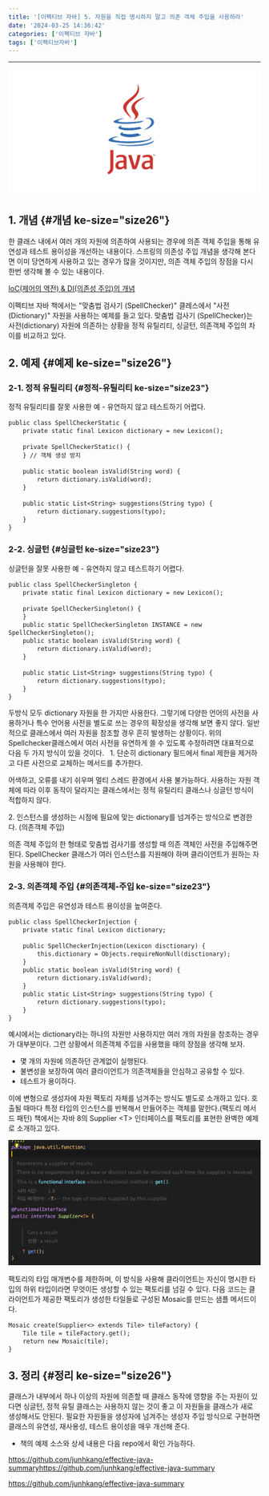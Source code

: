 ```yaml
---
title: '[이펙티브 자바] 5. 자원을 직접 명시하지 말고 의존 객체 주입을 사용하라'
date: '2024-03-25 14:36:42'
categories: ['이펙티브 자바']
tags: ['이펙티브자바']
---
```


------------------------------------------------------------------------

![](/images/posts/76/img.png)

## 1. 개념 {#개념 ke-size="size26"}

한 클래스 내에서 여러 개의 자원에 의존하여 사용되는 경우에 의존 객체 주입을 통해 유연성과 테스트 용이성을 개선하는 내용이다. 스프링의 의존성 주입 개념을 생각해 본다면 이미 당연하게 사용하고 있는 경우가 많을 것이지만, 의존 객체 주입의 장점을 다시 한번 생각해 볼 수 있는 내용이다.

[IoC(제어의 역전) & DI(의존성 주입)의 개념](https://junhkang.tistory.com/42)

이펙티브 자바 책에서는 \"맞춤법 검사기 (SpellChecker)\" 클레스에서 \"사전 (Dictionary)\" 자원을 사용하는 예제를 들고 있다. 맞춤법 검사기 (SpellChecker)는 사전(dictionary) 자원에 의존하는 상황을 정적 유틸리티, 싱글턴, 의존객체 주입의 차이를 비교하고 있다.

## 2. 예제 {#예제 ke-size="size26"}

### 2-1. 정적 유틸리티 {#정적-유틸리티 ke-size="size23"}

정적 유틸리티를 잘못 사용한 예 - 유연하지 않고 테스트하기 어렵다.

``` arduino
public class SpellCheckerStatic {
    private static final Lexicon dictionary = new Lexicon();

    private SpellCheckerStatic() {
    } // 객체 생성 방지

    public static boolean isValid(String word) {
        return dictionary.isValid(word);
    }

    public static List<String> suggestions(String typo) {
        return dictionary.suggestions(typo);
    }
}
```

### 2-2. 싱글턴 {#싱글턴 ke-size="size23"}

싱글턴을 잘못 사용한 예 - 유연하지 않고 테스트하기 어렵다. 

``` arduino
public class SpellCheckerSingleton {
    private static final Lexicon dictionary = new Lexicon();

    private SpellCheckerSingleton() {
    }
    public static SpellCheckerSingleton INSTANCE = new SpellCheckerSingleton();
    public static boolean isValid(String word) {
        return dictionary.isValid(word);
    }

    public static List<String> suggestions(String typo) {
        return dictionary.suggestions(typo);
    }
}
```

두방식 모두 dictionary 자원을 한 가지만 사용한다. 그렇기에 다양한 언어의 사전을 사용하거나 특수 언어용 사전을 별도로 쓰는 경우의 확장성을 생각해 보면 좋지 않다. 일반적으로 클래스에서 여러 자원을 참조할 경우 흔히 발생하는 상황이다. 위의 Spellchecker클래스에서 여러 사전을 유연하게 쓸 수 있도록 수정하려면 대표적으로 다음 두 가지 방식이 있을 것이다.
 
1\. 단순히 dictionary 필드에서 final 제한을 제거하고 다른 사전으로 교체하는 메서드를 추가한다.

어색하고, 오류를 내기 쉬우며 멀티 스레드 환경에서 사용 불가능하다. 사용하는 자원 객체에 따라 이후 동작이 달라지는 클래스에서는 정적 유틸리티 클래스나 싱글턴 방식이 적합하지 않다.
 

2\. 인스턴스를 생성하는 시점에 필요에 맞는 dictionary를 넘겨주는 방식으로 변경한다. (의존객체 주입)

의존 객체 주입의 한 형태로 맞춤법 검사기를 생성할 때 의존 객체인 사전을 주입해주면 된다. SpellChecker 클래스가 여러 인스턴스를 지원해야 하며 클라이언트가 원하는 자원을 사용해야 한다.

### 2-3. 의존객체 주입 {#의존객체-주입 ke-size="size23"}

의존객체 주입은 유연성과 테스트 용이성을 높여준다.

``` arduino
public class SpellCheckerInjection {
    private static final Lexicon dictionary;

    public SpellCheckerInjection(Lexicon disctionary) {
        this.dictionary = Objects.requireNonNull(disctionary);
    }
    public static boolean isValid(String word) {
        return dictionary.isValid(word);
    }
    public static List<String> suggestions(String typo) {
        return dictionary.suggestions(typo);
    }
}
```

예시에서는 dictionary라는 하나의 자원만 사용하지만 여러 개의 자원을 참조하는 경우가 대부분이다. 그런 상황에서 의존객체 주입을 사용했을 때의 장점을 생각해 보자.

-   몇 개의 자원에 의존하던 관계없이 실행된다.
-   불변성을 보장하여 여러 클라이언트가 의존객체들을 안심하고 공유할 수 있다.
-   테스트가 용이하다.

이에 변형으로 생성자에 자원 팩토리 자체를 넘겨주는 방식도 별도로 소개하고 있다. 호출될 때마다 특정 타입의 인스턴스를 반복해서 만들어주는 객체를 말한다.(팩토리 메서드 패턴) 책에서는 자바 8의 Supplier \<T\> 인터페이스를 팩토리를 표현한 완벽한 예제로 소개하고 있다.

![](/images/posts/76/스크린샷%202024-03-25%20오후%202.00.21.png)

팩토리의 타입 매개변수를 제한하며, 이 방식을 사용해 클라이언트는 자신이 명시한 타입의 하위 타입이라면 무엇이든 생성할 수 있는 팩토리를 넘길 수 있다. 다음 코드는 클라이언트가 제공한 팩토리가 생성한 타일들로 구성된 Mosaic를 만드는 샘플 메서드이다.

``` arduino
Mosaic create(Supplier<> extends Tile> tileFactory) {
    Tile tile = tileFactory.get();
    return new Mosaic(tile);
}
```

## 3. 정리 {#정리 ke-size="size26"}

클래스가 내부에서 하나 이상의 자원에 의존할 때 클래스 동작에 영향을 주는 자원이 있다면 싱글턴, 정적 유틸 클래스는 사용하지 않는 것이 좋고 이 자원들을 클래스가 새로 생성해서도 안된다. 필요한 자원들을 생성자에 넘겨주는 생성자 주입 방식으로 구현하면 클래스의 유연성, 재사용성, 테스트 용이성을 매우 개선해 준다.
 

- 책의 예제 소스와 상세 내용은 다음 repo에서 확인 가능하다.

https://github.com/junhkang/effective-java-summaryhttps://github.com/junhkang/effective-java-summary

https://github.com/junhkang/effective-java-summary
